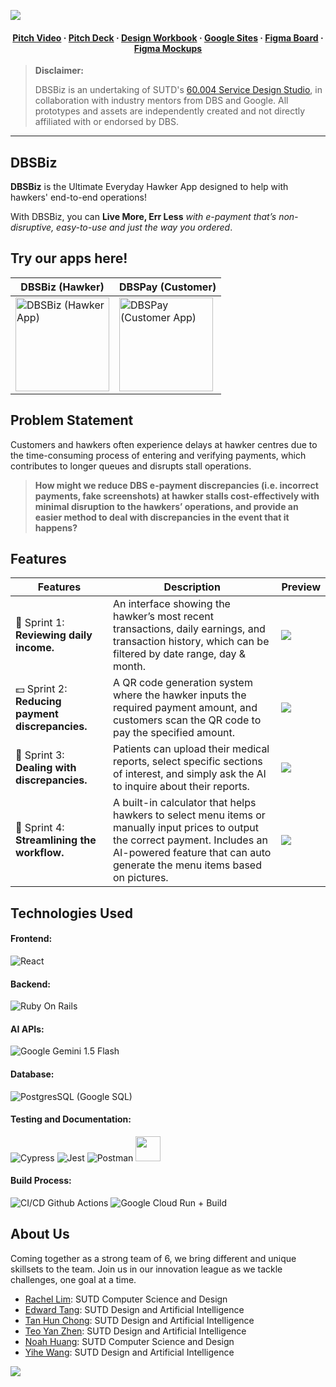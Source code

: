 [<img src="https://github.com/user-attachments/assets/7bea759c-1fda-4667-bb78-cafd72ea1979">](https://dbsbiz.as.r.appspot.com/)

<h4 align="center">
  <a href="">Pitch Video</a>
  <span> · </span>
  <a href="https://www.figma.com/slides/cl4KM7nePC7bmzhn7DxA3x/SLIDES?node-id=136-90&t=2L9ntezfUuoA9Usq-1">Pitch Deck</a>
  <span> · </span>
  <a href="https://docs.google.com/document/d/1deZtSX9S2tkWkDel3HiS_0v-tzqLKYTT1HE5aVRq9ps/edit?usp=sharing">Design Workbook</a>
  <span> · </span>
  <a href="https://sites.google.com/view/byteballers/home">Google Sites</a>
  <span> · </span>
  <a href="https://www.figma.com/board/IzmKlIBhVVWz3PWlOROJwD/Byteballer-Whiteboard?t=ui28vS9tCwbGxiPE-1">Figma Board</a>
  <span> · </span>
  <a href="https://www.figma.com/design/oZq3h8mcWSqe3FSNUUi7iS/Iterations-Mockups?m=auto&t=ui28vS9tCwbGxiPE-1">Figma Mockups</a>
</h4>

> **Disclaimer:**
> 
> DBSBiz is an undertaking of SUTD's [60.004 Service Design Studio](https://dai.sutd.edu.sg/service-design-studio/), in collaboration with industry mentors from DBS and Google. All prototypes and assets are independently created and not directly affiliated with or endorsed by DBS.
---

## DBSBiz
**DBSBiz** is the Ultimate Everyday Hawker App designed to help with hawkers' end-to-end operations!

With DBSBiz, you can **Live More, Err Less** *with e-payment that’s non-disruptive, easy-to-use and just the way you ordered*.

## Try our apps here!
| **DBSBiz (Hawker)** | **DBSPay (Customer)** |
|-------------|-------------|
| [<img alt="DBSBiz (Hawker App)" src="https://github.com/user-attachments/assets/b6cb2259-60ae-4373-8692-fa21aee95cf9" width=150>](https://dbsbiz.as.r.appspot.com/) | [<img alt="DBSPay (Customer App)" src="https://github.com/user-attachments/assets/9f467588-36e2-43c0-a403-ace0b153fb52" width=150>](https://dbsbiz-customer-dot-dbsbiz.as.r.appspot.com/) |

## Problem Statement
Customers and hawkers often experience delays at hawker centres due to the time-consuming process of entering and verifying payments, which contributes to longer queues and disrupts stall operations.
> **How might we reduce DBS e-payment discrepancies (i.e. incorrect payments, fake screenshots) at hawker stalls cost-effectively with minimal disruption to the hawkers’ operations, and provide an easier method to deal with discrepancies in the event that it happens?**

## Features
| Features | Description | Preview |
|----------|-------------|---------|
| 📝 Sprint 1: **Reviewing daily income.** | An interface showing the hawker’s most recent transactions, daily earnings, and transaction history, which can be filtered by date range, day & month. | <img src="https://github.com/user-attachments/assets/76fca040-7130-48f3-8a08-c0b359e4be0d"> |
| 💵 Sprint 2: **Reducing payment discrepancies.** | A QR code generation system where the hawker inputs the required payment amount, and customers scan the QR code to pay the specified amount. | <img src="https://github.com/user-attachments/assets/135e8bfc-8ba4-4e03-9e6f-3e443e298a79"> |
| 🤝 Sprint 3: **Dealing with discrepancies.** | Patients can upload their medical reports, select specific sections of interest, and simply ask the AI to inquire about their reports. | <img src="https://github.com/user-attachments/assets/e9a9ed6b-1189-4442-a05f-5817c0bd70a8"> |
| 🔀 Sprint 4: **Streamlining the workflow.** | A built-in calculator that helps hawkers to select menu items or manually input prices to output the correct payment. Includes an AI-powered feature that can auto generate the menu items based on pictures. | <img src="https://github.com/user-attachments/assets/a05474e1-55a3-4c1b-ba1d-6eaaa6e80fdf"> |

## Technologies Used
#### Frontend: ####  
![React](https://img.shields.io/badge/react-%2361DAFB.svg?&style=for-the-badge&logo=react&logoColor=black)
#### Backend: ####  
![Ruby On Rails](https://img.shields.io/badge/ruby%20on%20rails-%23CC0000.svg?&style=for-the-badge&logo=ruby%20on%20rails&logoColor=white)
#### AI APIs: ####
![Google Gemini 1.5 Flash](https://img.shields.io/badge/Google%20Gemini-8E75B2.svg?style=for-the-badge&logo=Google-Gemini&logoColor=white)
#### Database: ####
![PostgresSQL (Google SQL)](https://img.shields.io/badge/postgresql-%23336791.svg?&style=for-the-badge&logo=postgresql&logoColor=white)
#### Testing and Documentation: ####
![Cypress](https://img.shields.io/badge/cypress-%2317202C.svg?&style=for-the-badge&logo=cypress&logoColor=white)
![Jest](https://img.shields.io/badge/jest-%23C21325.svg?&style=for-the-badge&logo=jest&logoColor=white)
![Postman](https://img.shields.io/badge/postman-%23FF6C37.svg?&style=for-the-badge&logo=postman&logoColor=white)
<img src="https://framerusercontent.com/images/XsM2LvBDpkUpXpzVE62zmpT4QE.jpg" width=40>
#### Build Process: ####
![CI/CD Github Actions](https://img.shields.io/badge/GitHub%20Actions-2088FF.svg?style=for-the-badge&logo=GitHub-Actions&logoColor=white)
![Google Cloud Run + Build](https://img.shields.io/badge/google%20cloud-%234285F4.svg?&style=for-the-badge&logo=google%20cloud&logoColor=white)

## About Us
Coming together as a strong team of 6, we bring different and unique skillsets to the team. Join us in our innovation league as we tackle challenges, one goal at a time.
- [Rachel Lim](https://github.com/rappleit): SUTD Computer Science and Design
- [Edward Tang](https://github.com/Birthright00): SUTD Design and Artificial Intelligence
- [Tan Hun Chong](https://github.com/hunchongtan): SUTD Design and Artificial Intelligence
- [Teo Yan Zhen](https://github.com/yanzhenteo): SUTD Design and Artificial Intelligence
- [Noah Huang](https://github.com/Noahhuang78): SUTD Computer Science and Design
- [Yihe Wang](https://github.com/wang-yihe): SUTD Design and Artificial Intelligence

[<img src="https://github.com/user-attachments/assets/83c3a3c2-15b7-4d09-a1a6-fe073a75d251">](https://sites.google.com/view/byteballers/about-us)
